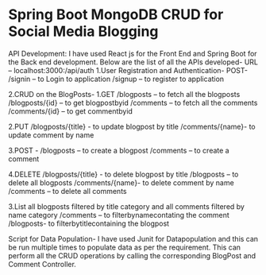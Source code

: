 # Spring Boot MongoDB CRUD for Social Media Blogging

API Development:
I have used React js for the Front End and Spring Boot for the Back end development.
Below are the list of all the  APIs developed-
URL – localhost:3000:/api/auth
1.User Registration and Authentication-
POST-
/signin – to Login to application 
/signup – to register to application

2.CRUD on the BlogPosts-
1.GET
/blogposts – to fetch all the blogposts
/blogposts/{id} – to get blogpostbyid
/comments – to fetch all the comments
/comments/{id} – to get commentbyid

2.PUT
/blogposts/{title}  - to update blogpost by title
/comments/{name}-  to update comment by name

3.POST  - 
/blogposts – to create a blogpost
/comments – to create a comment

4.DELETE
/blogposts/{title}  - to delete blogpost by title
/blogposts – to delete all blogposts
/comments/{name}-  to delete comment by name
/comments – to delete all comments

3.List all blogposts filtered by title category and all comments filtered by name category
/comments – to filterbynamecontating the comment
/blogposts- to filterbytitlecontaining the blogpost

Script for Data Population-
I have used Junit for Datapopulation and this can be run multiple times to populate data as per the requirement. This can perform all the CRUD operations by calling the corresponding  BlogPost and Comment Controller.

